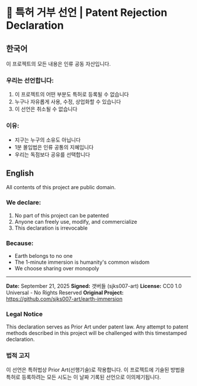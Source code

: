 # 🚫 특허 거부 선언 | Patent Rejection Declaration

## 한국어

이 프로젝트의 모든 내용은 인류 공동 자산입니다.

### 우리는 선언합니다:
1. 이 프로젝트의 어떤 부분도 특허로 등록될 수 없습니다
2. 누구나 자유롭게 사용, 수정, 상업화할 수 있습니다
3. 이 선언은 취소될 수 없습니다

### 이유:
- 지구는 누구의 소유도 아닙니다
- 1분 몰입법은 인류 공통의 지혜입니다
- 우리는 독점보다 공유를 선택합니다

## English

All contents of this project are public domain.

### We declare:
1. No part of this project can be patented
2. Anyone can freely use, modify, and commercialize
3. This declaration is irrevocable

### Because:
- Earth belongs to no one
- The 1-minute immersion is humanity's common wisdom
- We choose sharing over monopoly

---

**Date:** September 21, 2025
**Signed:** 갯버들 (sjks007-art)
**License:** CC0 1.0 Universal - No Rights Reserved
**Original Project:** https://github.com/sjks007-art/earth-immersion

### Legal Notice
This declaration serves as Prior Art under patent law.
Any attempt to patent methods described in this project 
will be challenged with this timestamped declaration.

### 법적 고지
이 선언은 특허법상 Prior Art(선행기술)로 작용합니다.
이 프로젝트에 기술된 방법을 특허로 등록하려는 
모든 시도는 이 날짜 기록된 선언으로 이의제기됩니다.
